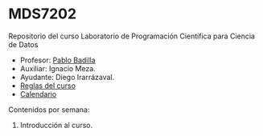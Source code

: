 # MDS7202
Repositorio del curso Laboratorio de Programación Científica para Ciencia de Datos

- Profesor: [Pablo Badilla](https://github.com/pbadillatorrealba)
- Auxiliar: Ignacio Meza.
- Ayudante: Diego Irarrázaval. 
- [Reglas del curso]()
- [Calendario]()

Contenidos por semana: 

1. Introducción al curso.
